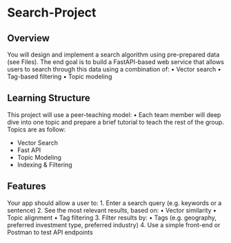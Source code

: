 # Search-Project

## Overview

You will design and implement a search algorithm using pre-prepared data (see Files). The end goal is to build a FastAPI-based web service that allows users to search through this data using a combination of:
	•	Vector search
	•	Tag-based filtering
	•	Topic modeling

## Learning Structure

This project will use a peer-teaching model:
	•	Each team member will deep dive into one topic and prepare a brief tutorial to teach the rest of the group. Topics are as follow:
 
- Vector Search
- Fast API
- Topic Modeling
- Indexing & Filtering

## Features

Your app should allow a user to:
	1.	Enter a search query (e.g. keywords or a sentence)
	2.	See the most relevant results, based on:
	•	Vector similarity
	•	Topic alignment
	•	Tag filtering
	3.	Filter results by:
	•	Tags (e.g. geography, preferred investment type, preferred industry)
	4.	Use a simple front-end or Postman to test API endpoints
